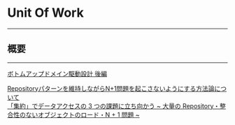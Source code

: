 # Unit Of Work

---

## 概要

---

[ボトムアップドメイン駆動設計 後編](https://nrslib.com/bottomup-ddd-2/)  

[Repositoryパターンを維持しながらN+1問題を起こさないようにする方法論について](https://speakerdeck.com/yamotuki/repositorypatanwowei-chi-sinagaran-plus-1wen-ti-woqi-kosanaiyounisurufang-fa-lun-nituite)  
[「集約」でデータアクセスの 3 つの課題に立ち向かう ~ 大量の Repository・整合性のないオブジェクトのロード・N + 1 問題 ~](https://qiita.com/os1ma/items/28f5d03d3b92e6a1e1d8)  
